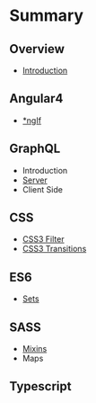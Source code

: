 # Summary

## Overview

* [Introduction](README.md)

## Angular4

* [\*ngIf](angular4/ngif.md)

## GraphQL

* Introduction
* [Server](graphql/server.md)
* Client Side

## CSS

* [CSS3 Filter](css3-filter.md)
* [CSS3 Transitions](methods.md)

## ES6

* [Sets](es6/sets.md)

## SASS

* [Mixins](sass-scss/sass-mixins.md)
* Maps

## Typescript

